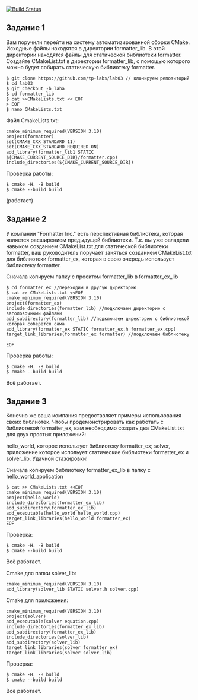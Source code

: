 [![Build Status](https://travis-ci.com/Ko71k/lab04.svg?branch=master)](https://travis-ci.com/Ko71k/lab04)
## Задание 1
Вам поручили перейти на систему автоматизированной сборки CMake. Исходные файлы находятся в директории formatter_lib. В этой директории находятся файлы для статической библиотеки formatter. Создайте CMakeList.txt в директории formatter_lib, с помощью которого можно будет собирать статическую библиотеку formatter.
```
$ git clone https://github.com/tp-labs/lab03 // клонируем репозиторий 
$ cd lab03
$ git checkout -b laba 
$ cd formatter_lib
$ cat >>CMakeLists.txt << EOF
> EOF
$ nano CMakeLists.txt
```
Файл CmakeLists.txt:
```
cmake_minimum_required(VERSION 3.10)
project(formatter)
set(CMAKE_CXX_STANDARD 11)
set(CMAKE_CXX_STANDARD_REQUIRED ON)
add_library(formatter_lib1 STATIC ${CMAKE_CURRENT_SOURCE_DIR}/formatter.cpp)
include_directories(${CMAKE_CURRENT_SOURCE_DIR})
```
Проверка работы:
```
$ cmake -H. -B build
$ cmake --build build
```
(работает)
## Задание 2
У компании "Formatter Inc." есть перспективная библиотека, которая является расширением предыдущей библиотеки. Т.к. вы уже овладели навыком созданием CMakeList.txt для статической библиотеки formatter, ваш руководитель поручает заняться созданием CMakeList.txt для библиотеки formatter_ex, которая в свою очередь использует библиотеку formatter.

Сначала копируем папку с проектом formatter_lib в formatter_ex_lib
```
$ cd formatter_ex //переходим в другую директорию
$ cat >> CMakeLists.txt <<EOF
cmake_minimum_required(VERSION 3.10)
project(formatter_ex)
include_directories(formatter_lib) //подключаем директорию с заголовочными файлами
add_subdirectory(formatter_lib) //подключаем директорию с библиотекой которая соберется сама
add_library(formatter_ex STATIC formatter_ex.h formatter_ex.cpp)
target_link_libraries(formatter_ex formatter) //подключаем библиотеку

EOF
```
Проверка работы:
```
$ cmake -H. -B build
$ cmake --build build
```
Всё работает.
## Задание 3
Конечно же ваша компания предоставляет примеры использования своих библиотек. Чтобы продемонстрировать как работать с библиотекой formatter_ex, вам необходимо создать два CMakeList.txt для двух простых приложений:

hello_world, которое использует библиотеку formatter_ex;
solver, приложение которое испольует статические библиотеки formatter_ex и solver_lib.
Удачной стажировки!

Сначала копируем библиотеку formatter_ex_lib в папку с hello_world_application
```
$ cat >> CMakeLists.txt <<EOF
cmake_minimum_required(VERSION 3.10)
project(hello_world)
include_directories(formatter_ex_lib)
add_subdirectory(formatter_ex_lib)
add_executable(hello_world hello_world.cpp)
target_link_libraries(hello_world formatter_ex)
EOF
```
Проверка:
```
$ cmake -H. -B build
$ cmake --build build
```
Всё работает.

Сmake для папки solver_lib:
```
cmake_minimum_required(VERSION 3.10) 
add_library(solver_lib STATIC solver.h solver.cpp)
```
Cmake для приложения:
```
cmake_minimum_required(VERSION 3.10)
project(solver)
add_executable(solver equation.cpp)
include_directories(formatter_ex_lib)
add_subdirectory(formatter_ex_lib)
include_directories(solver_lib)
add_subdirectory(solver_lib)
target_link_libraries(solver formatter_ex)
target_link_libraries(solver solver_lib)
```
Проверка:
```
$ cmake -H. -B build
$ cmake --build build
```
Всё работает.
